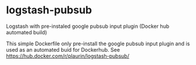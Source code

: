 # logstash-pubsub
Logstash with pre-instaled google pubsub input plugin (Docker hub automated build)

This simple Dockerfile only pre-install the google pubsub input plugin and is used as an automated buid for Dockerhub.
See https://hub.docker.com/r/plaurin/logstash-pubsub/
